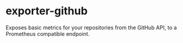# exporter-github
Exposes basic metrics for your repositories from the GitHub API, to a Prometheus compatible endpoint.

